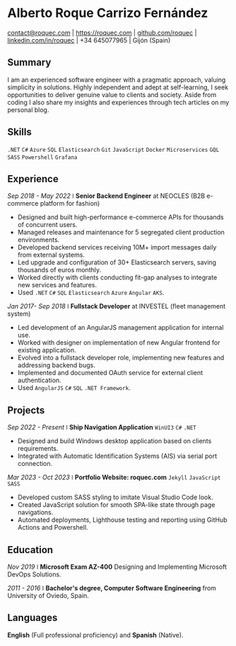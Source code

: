 # Alberto Roque Carrizo Fernández

<div>
  <a href="mailto:contact@roquec.com">contact@roquec.com</a>
  | <a href="https://roquec.com">https://roquec.com</a>
  | <a href="https://github.com/roquec">github.com/roquec</a>
  | <a href="https://www.linkedin.com/in/roquec">linkedin.com/in/roquec</a>
  | +34 645077965
  | Gijón (Spain)
</div>

## Summary

I am an experienced software engineer with a pragmatic approach, valuing simplicity in solutions. Highly independent and adept at self-learning, I seek opportunities to deliver genuine value to clients and society. Aside from coding I also share my insights and experiences through tech articles on my personal blog.

## Skills

`.NET` `C#` `Azure` `SQL` `Elasticsearch` `Git` `JavaScript` `Docker` `Microservices` `GQL` `SASS` `Powershell` `Grafana`

## Experience

_Sep 2018 - May 2022_ ǀ **Senior Backend Engineer** at NEOCLES (B2B e-commerce platform for fashion)

* Designed and built high-performance e-commerce APIs for thousands of concurrent users.
* Managed releases and maintenance for 5 segregated client production environments.
* Developed backend services receiving 10M+ import messages daily from external systems.
* Led upgrade and configuration of 30+ Elasticsearch servers, saving thousands of euros monthly.
* Worked directly with clients conducting fit-gap analyses to integrate new services and features.
* Used `.NET` `C#` `SQL` `Elasticsearch` `Azure` `Angular` `AKS`.

_Jan 2017- Sep 2018_ ǀ **Fullstack Developer** at INVESTEL (fleet management system)

* Led development of an AngularJS management application for internal use.
* Worked with designer on implementation of new Angular frontend for existing application.
* Evolved into a fullstack developer role, implementing new features and addressing backend bugs.
* Implemented and documented OAuth service for external client authentication.
* Used `AngularJS` `C#` `SQL` `.NET Framework`.

## Projects

_Sep 2022 - Present_ ǀ **Ship Navigation Application**  `WinUI3` `C#` `.NET`
* Designed and build Windows desktop application based on clients requirements.
* Integrated with Automatic Identification Systems (AIS) via serial port connection.

_Mar 2023 - Oct 2023_ ǀ **Portfolio Website: roquec.com** `Jekyll` `JavaScript` `SASS`
* Developed custom SASS styling to imitate Visual Studio Code look.
* Created JavaScript solution for smooth SPA-like state through page navigations.
* Automated deployments, Lighthouse testing and reporting using GitHub Actions and Powershell.

## Education

_Nov 2019_ ǀ **Microsoft Exam AZ-400** Designing and Implementing Microsoft DevOps Solutions.

_2011 - 2016_ ǀ **Bachelor's degree, Computer Software Engineering** from University of Oviedo, Spain.

## Languages

**English** (Full professional proficiency) and **Spanish** (Native).